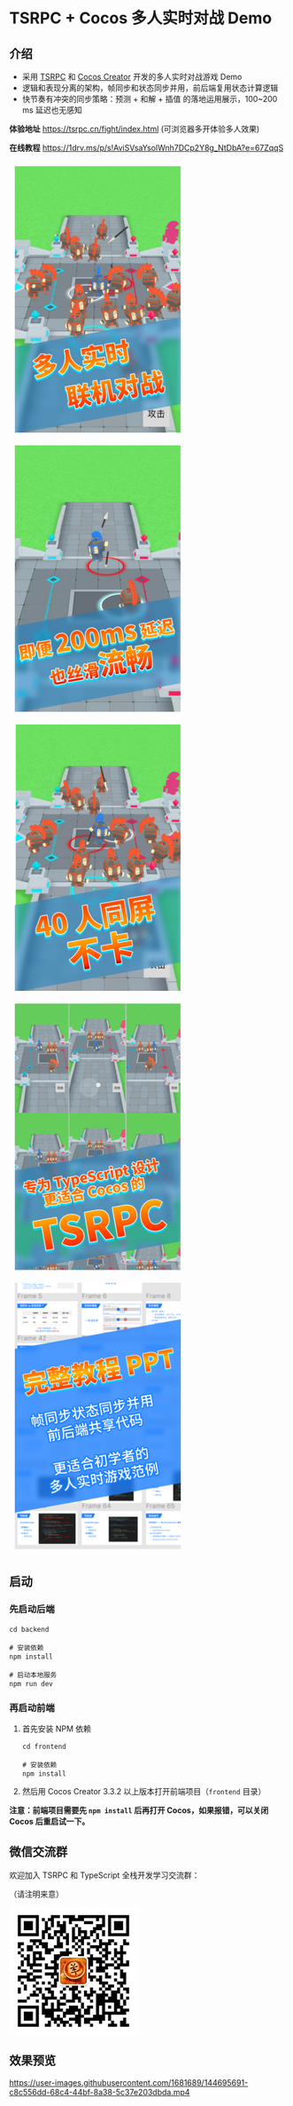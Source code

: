 # TSRPC + Cocos 多人实时对战 Demo

## 介绍

- 采用 [TSRPC](https://tsrpc.cn) 和 [Cocos Creator](https://www.cocos.com/) 开发的多人实时对战游戏 Demo
- 逻辑和表现分离的架构，帧同步和状态同步并用，前后端复用状态计算逻辑
- 快节奏有冲突的同步策略：预测 + 和解 + 插值 的落地运用展示，100~200 ms 延迟也无感知

**体验地址**
https://tsrpc.cn/fight/index.html
(可浏览器多开体验多人效果)

**在线教程**
https://1drv.ms/p/s!AviSVsaYsolWnh7DCp2Y8g_NtDbA?e=67ZqqS

<img src="README_assets/1.jpg" style="width: 300px; margin: 10px" /> <img src="README_assets/2.jpg" style="width: 300px; margin: 10px" /> <img src="README_assets/3.jpg" style="width: 300px; margin: 10px" /> <img src="README_assets/4.jpg" style="width: 300px; margin: 10px" /> <img src="README_assets/5.jpg" style="width: 300px; margin: 10px" />

## 启动

### 先启动后端

```shell
cd backend

# 安装依赖
npm install

# 启动本地服务
npm run dev
```

### 再启动前端

1. 首先安装 NPM 依赖
    ```shell
    cd frontend

    # 安装依赖
    npm install
    ```
2. 然后用 Cocos Creator 3.3.2 以上版本打开前端项目（`frontend` 目录）

**注意：前端项目需要先 `npm install` 后再打开 Cocos，如果报错，可以关闭 Cocos 后重启试一下。**

## 微信交流群

欢迎加入 TSRPC 和 TypeScript 全栈开发学习交流群：

（请注明来意）

![](README_assets/wechat.png)

## 效果预览

https://user-images.githubusercontent.com/1681689/144695691-c8c556dd-68c4-44bf-8a38-5c37e203dbda.mp4